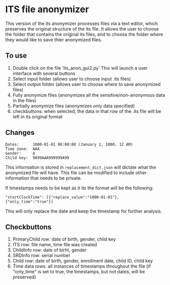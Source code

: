 # ITS file anonymizer
This version of the its anonymizer processes files via a text editor, which preserves the original structure of the its file.
It allows the user to choose the folder that contains the original its files, and to choose the folder where they would like to save thier anonymized files.

## To use

1. Double click on the file 'its_anon_gui2.py' This will launch a user interface with several buttons
2. Select input folder (allows user to choose input .its files)
3. Select output folder (allows user to choose where to save anonymized files)
4. Fully anonymize files (anonymizes all the sensitive/non-anonymous data in the files)
5. Partially anonymize files (anonymizes only data specified)
6. checkbuttons: when selected, the data in that row of the .its file will be left in its original format

## Changes

    Dates:		1000-01-01 00:00:00 (January 1, 1000, 12 AM)
    Time zone: 	AAA
    Gender: 	A
    Child key: 	9A99AAA999999A99

This information is stored in `replacement_dict.json` will dictate what the anonymized file will have. This file can be modified to include other information that needs to be private.

If timestamps needs to be kept as it its the format will be the following:

	"startClockTime": [{"replace_value":"1000-01-01"},{"only_time":"true"}]

This will only replace the date and keep the timestamp for further analysis.

## Checkbuttons

1. PrimaryChild row: date of birth, gender, child key
2. ITS row: file name, time file was created
3. ChildInfo row: date of birht, gender
4. SRDInfo row: serial number
5. Child row: date of birth, gender, enrollment date, child ID, child key
6. Time data rows: all instances of timestamps throughout the file (if "only_time" is set to true, the timestamps, but not dates, will be preserved)